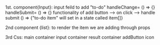 1st. component{Input}:
input feild to add "to-do"
handleChange= () => {}
handleSubmit= () => {}
functionality of add button --> on click --> handle submit () => {"to-do item" will set in a state called item[]}

2nd component {list}:
to render the item we are adding through props

3rd Css:
main container
input container
result container
addButton icon